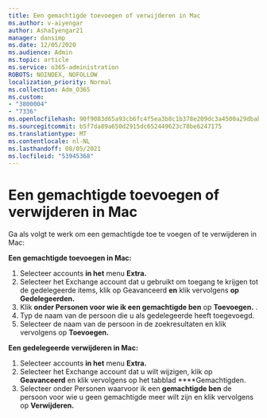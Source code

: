 ```yaml
---
title: Een gemachtigde toevoegen of verwijderen in Mac
ms.author: v-aiyengar
author: AshaIyengar21
manager: dansimp
ms.date: 12/05/2020
ms.audience: Admin
ms.topic: article
ms.service: o365-administration
ROBOTS: NOINDEX, NOFOLLOW
localization_priority: Normal
ms.collection: Adm_O365
ms.custom:
- "3800004"
- "7336"
ms.openlocfilehash: 90f9083d65a93cb6fc4f5ea3b8c1b378e209dc3a4500a29dbab04ef958ea93c7
ms.sourcegitcommit: b5f7da89a650d2915dc652449623c78be6247175
ms.translationtype: MT
ms.contentlocale: nl-NL
ms.lasthandoff: 08/05/2021
ms.locfileid: "53945368"
---
```

# <a name="how-to-add-or-remove-a-delegate-in-mac"></a>Een gemachtigde toevoegen of verwijderen in Mac

Ga als volgt te werk om een gemachtigde toe te voegen of te verwijderen in Mac:

**Een gemachtigde toevoegen in Mac:**

1. Selecteer accounts **in het** menu **Extra.**
1. Selecteer het Exchange account dat u gebruikt om toegang te krijgen tot de gedelegeerde items, klik op Geavanceerd **en** klik vervolgens **op Gedelegeerden.**
1. Klik **onder Personen voor wie ik een gemachtigde ben** op **Toevoegen.** .
1. Typ de naam van de persoon die u als gedelegeerde heeft toegevoegd.
1. Selecteer de naam van de persoon in de zoekresultaten en klik vervolgens op **Toevoegen.**
 
**Een gedelegeerde verwijderen in Mac:**

1. Selecteer accounts **in het** menu **Extra.**
1. Selecteer het Exchange account dat u wilt wijzigen, klik op **Geavanceerd** en klik vervolgens op het tabblad ****Gemachtigden.
1. Selecteer onder Personen waarvoor ik een **gemachtigde ben** de persoon voor wie u geen gemachtigde meer wilt zijn en klik vervolgens op **Verwijderen.**
